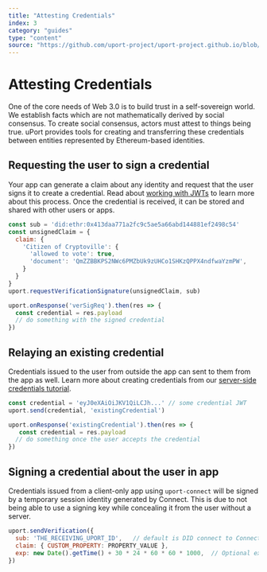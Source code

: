 ```yaml
---
title: "Attesting Credentials"
index: 3
category: "guides"
type: "content"
source: "https://github.com/uport-project/uport-project.github.io/blob/develop/markdown/docs/guides/AttestCredentials.md"
---
```


# Attesting Credentials

One of the core needs of Web 3.0 is to build trust in a self-sovereign world. We establish facts which are not mathematically derived by social consensus. To create social consensus, actors must attest to things being true. uPort provides tools for creating and transferring these credentials between entities represented by Ethereum-based identities.

## Requesting the user to sign a credential

Your app can generate a claim about any identity and request that the user signs it to create a credential.  Read about [working with JWTs](/did-jwt/guides/index.md) to learn more about this process. Once the credential is received, it can be stored and shared with other users or apps.

```js
const sub = 'did:ethr:0x413daa771a2fc9c5ae5a66abd144881ef2498c54'
const unsignedClaim = {
  claim: {
    'Citizen of Cryptoville': {
      'allowed to vote': true,
      'document': 'QmZZBBKPS2NWc6PMZbUk9zUHCo1SHKzQPPX4ndfwaYzmPW',
    }
  }
}
uport.requestVerificationSignature(unsignedClaim, sub)

uport.onResponse('verSigReq').then(res => {
  const credential = res.payload
  // do something with the signed credential
})
```

## Relaying an existing credential

Credentials issued to the user from outside the app can sent to them from the app as well. Learn more about creating credentials from our [server-side credentials tutorial](/uport-js/guides/server-side-credentials-example.md).

```js
const credential = 'eyJ0eXAiOiJKV1QiLCJh...' // some credential JWT
uport.send(credential, 'existingCredential')

uport.onResponse('existingCredential').then(res => {
   const credential = res.payload
  // do something once the user accepts the credential
})
```

## Signing a credential about the user in app

Credentials issued from a client-only app using `uport-connect` will be signed by a temporary session identity generated by Connect. This is due to not being able to use a signing key while concealing it from the user without a server.

```js
uport.sendVerification({
  sub: 'THE_RECEIVING_UPORT_ID',   // default is DID connect to Connect
  claim: { CUSTOM_PROPERTY: PROPERTY_VALUE },
  exp: new Date().getTime() + 30 * 24 * 60 * 60 * 1000,  // Optional expiration
})
```
